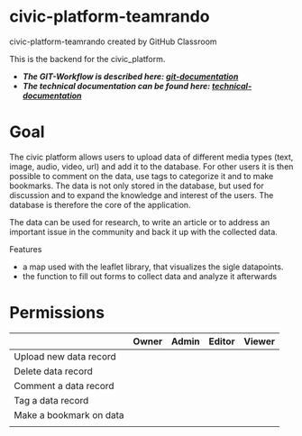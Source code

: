 # civic-platform-teamrando
civic-platform-teamrando created by GitHub Classroom

This is the backend for the civic_platform.

- ***The GIT-Workflow is described here: [git-documentation](documentation/git-documentation.md)***
- ***The technical documentation can be found here: [technical-documentation](documentation/technical-documentation.md)***

<h1>Goal</h1>

The civic platform allows users to upload data of different media types (text, image, audio, video, url) and add it to the database. For other users it is then possible to comment on the data, use tags to categorize it and to make bookmarks. The data is not only stored in the database, but used for discussion and to expand the knowledge and interest of the users.
The database is therefore the core of the application.

The data can be used for research, to write an article or to address an important issue in the community and back it up with the collected data.

Features

- a map used with the leaflet library, that visualizes the sigle datapoints.
- the function to fill out forms to collect data and analyze it afterwards

<h1>Permissions</h1>


|                             | Owner         | Admin         | Editor        | Viewer       |
| -------------               | ------------- | ------------- | ------------- |------------- |
| Upload new data record      |               |               |               |              | 
| Delete data record          |               |               |               |              | 
| Comment a data record       |               |               |               |              | 
| Tag a data record           |               |               |               |              | 
| Make a bookmark on data     |               |               |               |              | 
|                             |               |               |               |              | 

